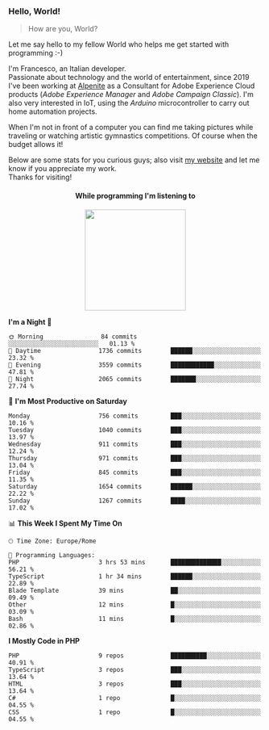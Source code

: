 ### Hello, World!

> How are you, World?

Let me say hello to my fellow World who helps me get started with programming :-)

I'm Francesco, an Italian developer.  
Passionate about technology and the world of entertainment, since 2019 I've been working at [Alpenite](https://www.alpenite.com) as a Consultant for Adobe Experience Cloud products (*Adobe Experience Manager* and *Adobe Campaign Classic*). I'm also very interested in IoT, using the *Arduino* microcontroller to carry out home automation projects.

When I'm not in front of a computer you can find me taking pictures while traveling or watching artistic gymnastics competitions. Of course when the budget allows it!

Below are some stats for you curious guys; also visit [my website](https://www.francescorega.eu) and let me know if you appreciate my work.  
Thanks for visiting!

<div align="center">
  <h4>While programming I'm listening to</h4>
  <a href="https://apps.francescorega.eu/now-playing/11147232609" target="_blank"><img src="https://apps.francescorega.eu/now-playing/11147232609" width="200"></a>
</div>

<!--START_SECTION:waka-->
**I'm a Night 🦉** 

```text
🌞 Morning                84 commits          ░░░░░░░░░░░░░░░░░░░░░░░░░   01.13 % 
🌆 Daytime                1736 commits        ██████░░░░░░░░░░░░░░░░░░░   23.32 % 
🌃 Evening                3559 commits        ████████████░░░░░░░░░░░░░   47.81 % 
🌙 Night                  2065 commits        ███████░░░░░░░░░░░░░░░░░░   27.74 % 
```
📅 **I'm Most Productive on Saturday** 

```text
Monday                   756 commits         ███░░░░░░░░░░░░░░░░░░░░░░   10.16 % 
Tuesday                  1040 commits        ███░░░░░░░░░░░░░░░░░░░░░░   13.97 % 
Wednesday                911 commits         ███░░░░░░░░░░░░░░░░░░░░░░   12.24 % 
Thursday                 971 commits         ███░░░░░░░░░░░░░░░░░░░░░░   13.04 % 
Friday                   845 commits         ███░░░░░░░░░░░░░░░░░░░░░░   11.35 % 
Saturday                 1654 commits        ██████░░░░░░░░░░░░░░░░░░░   22.22 % 
Sunday                   1267 commits        ████░░░░░░░░░░░░░░░░░░░░░   17.02 % 
```


📊 **This Week I Spent My Time On** 

```text
🕑︎ Time Zone: Europe/Rome

💬 Programming Languages: 
PHP                      3 hrs 53 mins       ██████████████░░░░░░░░░░░   56.21 % 
TypeScript               1 hr 34 mins        ██████░░░░░░░░░░░░░░░░░░░   22.89 % 
Blade Template           39 mins             ██░░░░░░░░░░░░░░░░░░░░░░░   09.49 % 
Other                    12 mins             █░░░░░░░░░░░░░░░░░░░░░░░░   03.09 % 
Bash                     11 mins             █░░░░░░░░░░░░░░░░░░░░░░░░   02.86 % 
```

**I Mostly Code in PHP** 

```text
PHP                      9 repos             ██████████░░░░░░░░░░░░░░░   40.91 % 
TypeScript               3 repos             ███░░░░░░░░░░░░░░░░░░░░░░   13.64 % 
HTML                     3 repos             ███░░░░░░░░░░░░░░░░░░░░░░   13.64 % 
C#                       1 repo              █░░░░░░░░░░░░░░░░░░░░░░░░   04.55 % 
CSS                      1 repo              █░░░░░░░░░░░░░░░░░░░░░░░░   04.55 % 
```




<!--END_SECTION:waka-->
